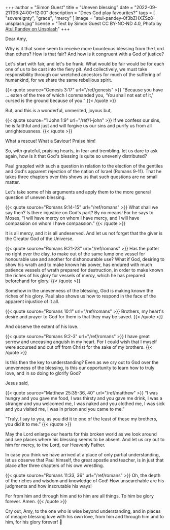 +++
author = "Simon Guest"
title = "Uneven blessing"
date = "2022-09-21T06:24:00+12:00"
description = "Does God play favourites?"
tags = [ "sovereignty", "grace", "mercy" ]
image = "atul-pandey-0f3bZHXZSz8-unsplash.jpg"
license = "Text by Simon Guest CC BY-NC-ND 4.0, Photo by [Atul Pandey on Unsplash](https://unsplash.com/photos/0f3bZHXZSz8)"
+++

Dear Amy,

Why is it that some seem to receive more bounteous blessing from the Lord than others? How is that fair? And how is it congruent with a God of justice?

Let's start with fair, and let's be frank. What would be fair would be for each one of us to be cast into the fiery pit. And collectively, we must take responsibility through our wretched ancestors for much of the suffering of humankind, for we share the same rebellious spirit.

{{< quote source="Genesis 3:17" url="/ref/genesis" >}}
“Because you have ... eaten of the tree of which I commanded you, ‘You shall not eat of it,’ cursed is the ground because of you.”
{{< /quote >}}

But, and this is a wonderful, unmerited, joyous but,

{{< quote source="1 John 1:9" url="/ref/1-john" >}}
If we confess our sins, he is faithful and just and will forgive us our sins and purify us from all unrighteousness.
{{< /quote >}}

What a rescue! What a Saviour! Praise him!

So, with grateful, praising hearts, in fear and trembling, let us dare to ask again, how is it that God's blessing is quite so unevenly distributed?

Paul grappled with such a question in relation to the election of the gentiles and God's apparent rejection of the nation of Israel (Romans 9-11). That he takes three chapters over this shows us that such questions are no small matter.

Let's take some of his arguments and apply them to the more general question of uneven blessing.

{{< quote source="Romans 9:14-15" url="/ref/romans" >}}
What shall we say then? Is there injustice on God's part? By no means! For he says to Moses, “I will have mercy on whom I have mercy, and I will have compassion on whom I have compassion.”
{{< /quote >}}

It is all mercy, and it is all undeserved. And let us not forget that the giver is the Creator God of the Universe.

{{< quote source="Romans 9:21-23" url="/ref/romans" >}}
Has the potter no right over the clay, to make out of the same lump one vessel for honourable use and another for dishonourable use? What if God, desiring to show his wrath and to make known his power, has endured with much patience vessels of wrath prepared for destruction, in order to make known the riches of his glory for vessels of mercy, which he has prepared beforehand for glory.
{{< /quote >}}

Somehow in the unevenness of the blessing, God is making known the riches of his glory. Paul also shows us how to respond in the face of the apparent injustice of it all.

{{< quote source="Romans 10:1" url="/ref/romans" >}}
Brothers, my heart's desire and prayer to God for them is that they may be saved.
{{< /quote >}}

And observe the extent of his love.

{{< quote source="Romans 9:2-3" url="/ref/romans" >}}
I have great sorrow and unceasing anguish in my heart. For I could wish that I myself were accursed and cut off from Christ for the sake of my brothers.
{{< /quote >}}

Is this then the key to understanding? Even as we cry out to God over the unevenness of the blessing, is this our opportunity to learn how to truly love, and in so doing to glorify God?

Jesus said,

{{< quote source="Matthew 25:35-36, 40" url="/ref/matthew" >}}
“I was hungry and you gave me food, I was thirsty and you gave me drink, I was a stranger and you welcomed me, I was naked and you clothed me, I was sick and you visited me, I was in prison and you came to me.”

“Truly, I say to you, as you did it to one of the least of these my brothers, you did it to me.”
{{< /quote >}}

May the Lord enlarge our hearts for this broken world as we look around and see places where his blessing seems to be absent. And let us cry out to him for mercy, to the Lord, our Heavenly Father.

In case you think we have arrived at a place of only partial understanding, let us observe that Paul himself, the great apostle and teacher, is in just that place after three chapters of his own wrestling.

{{< quote source="Romans 11:33, 36" url="/ref/romans" >}}
Oh, the depth of the riches and wisdom and knowledge of God! How unsearchable are his judgments and how inscrutable his ways!

For from him and through him and to him are all things. To him be glory forever. Amen.
{{< /quote >}}

Cry out, Amy, to the one who is wise beyond understanding, and in places of meagre blessing love with his own love, from him and through him and to him, for his glory forever! 🙏
